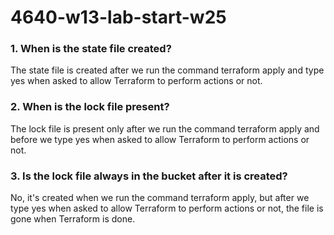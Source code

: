 # 4640-w13-lab-start-w25

### 1. When is the state file created?

The state file is created after we run the command terraform apply and type yes when asked to allow Terraform to perform actions or not.

### 2. When is the lock file present?

The lock file is present only after we run the command terraform apply and before we type yes when asked to allow Terraform to perform actions or not.

### 3. Is the lock file always in the bucket after it is created?

No, it's created when we run the command terraform apply, but after we type yes when asked to allow Terraform to perform actions or not, the file is gone when Terraform is done.